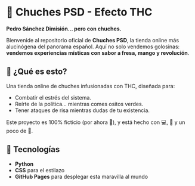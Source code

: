 # 🍭 Chuches PSD - Efecto THC

**Pedro Sánchez Dimisión... pero con chuches.**

Bienvenide al repositorio oficial de **Chuches PSD**, la tienda online más alucinógena del panorama español. Aquí no solo vendemos golosinas: **vendemos experiencias místicas con sabor a fresa, mango y revolución**.

## 🌿 ¿Qué es esto?

Una tienda online de chuches infusionadas con THC, diseñada para:

- Combatir el estrés del sistema.
- Reírte de la política... mientras comes ositos verdes.
- Tener ataques de risa mientras dudas de tu existencia.

Este proyecto es 100% ficticio (por ahora 👀), y está hecho con 💻, 🍬 y un poco de 🍃.

## 🧱 Tecnologías

- **Python**
- **CSS** para el estilazo
- **GitHub Pages** para desplegar esta maravilla al mundo
